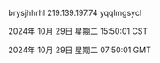 brysjhhrhl 219.139.197.74 yqqlmgsycl

2024年 10月 29日 星期二 15:50:01 CST

2024年 10月 29日 星期二 07:50:01 GMT
